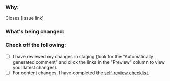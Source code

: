 <!--
Thank you for contributing to this project! You must fill out the information below before we can review this pull request. By explaining why you're making a change (or linking to an issue) and what changes you've made, your PR can be handled more efficiently.
-->

### Why:

Closes [issue link]

<!-- If there's an existing issue or discussion for your change, please link to it in the brackets above.
If there's _not_ an existing issue or discussion, please open one first to make it more likely that this update will be accepted: https://github.com/Wookey-Technologies/magna-carta/issues/new/choose -->

### What's being changed:

<!-- Let us know what you are changing. Share anything that could provide the most context. -->

### Check off the following:

- [ ] I have reviewed my changes in staging (look for the "Automatically generated comment" and click the links in the "Preview" column to view your latest changes).
- [ ] For content changes, I have completed the [self-review checklist](https://github.com/Wookey-Technologies/magna-carta/blob/main/CONTRIBUTING.md#self-review).